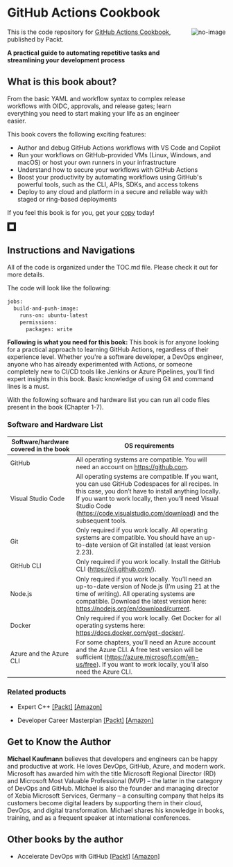 # GitHub Actions Cookbook

<a href="https://www.packtpub.com/product/github-actions-cookbook/9781835468944"><img src="https://content.packt.com/B21738/cover_image_small.jpg" alt="no-image" height="256px" align="right"></a>

This is the code repository for [GitHub Actions Cookbook](https://www.packtpub.com/product/github-actions-cookbook/9781835468944), published by Packt.

**A practical guide to automating repetitive tasks and streamlining your development process**

## What is this book about?
From the basic YAML and workflow syntax to complex release workflows with OIDC, approvals, and release gates; learn everything you need to start making your life as an engineer easier.

This book covers the following exciting features:
* Author and debug GitHub Actions workflows with VS Code and Copilot
* Run your workflows on GitHub-provided VMs (Linux, Windows, and macOS) or host your own runners in your infrastructure
* Understand how to secure your workflows with GitHub Actions
* Boost your productivity by automating workflows using GitHub's powerful tools, such as the CLI, APIs, SDKs, and access tokens
* Deploy to any cloud and platform in a secure and reliable way with staged or ring-based deployments

If you feel this book is for you, get your [copy](https://www.amazon.com/GitHub-Actions-Cookbook-streamlining-development/dp/1835468942/) today!

<a href="https://www.packtpub.com/?utm_source=github&utm_medium=banner&utm_campaign=GitHubBanner"><img src="https://raw.githubusercontent.com/PacktPublishing/GitHub/master/GitHub.png" 
alt="https://www.packtpub.com/" border="5" /></a>

## Instructions and Navigations
All of the code is organized under the TOC.md file. Please check it out for more details.

The code will look like the following:
```
jobs:
  build-and-push-image:
    runs-on: ubuntu-latest
    permissions:
      packages: write
```

**Following is what you need for this book:**
This book is for anyone looking for a practical approach to learning GitHub Actions, regardless of their experience level. Whether you're a software developer, a DevOps engineer, anyone who has already experimented with Actions, or someone completely new to CI/CD tools like Jenkins or Azure Pipelines, you’ll find expert insights in this book. Basic knowledge of using Git and command lines is a must.

With the following software and hardware list you can run all code files present in the book (Chapter 1-7).
### Software and Hardware List
 | Software/hardware covered in the book | OS requirements |
 | ------------------------------------ | ----------------------------------- |
 | GitHub | All operating systems are compatible. You will need an account on https://github.com. |
 | Visual Studio Code | All operating systems are compatible. If you want, you can use GitHub Codespaces for all recipes. In this case, you don’t have to install anything locally. If you want to work locally, then you’ll need Visual Studio Code (https://code.visualstudio.com/download) and the subsequent tools. |
 | Git | Only required if you work locally. All operating systems are compatible. You should have an up-to-date version of Git installed (at least version 2.23). |
 | GitHub CLI | Only required if you work locally. Install the GitHub CLI (https://cli.github.com/). |
 | Node.js | Only required if you work locally. You’ll need an up-to-date version of Node.js (I’m using 21 at the time of writing). All operating systems are compatible. Download the latest version here: https://nodejs.org/en/download/current. |
 | Docker | Only required if you work locally. Get Docker for all operating systems here: https://docs.docker.com/get-docker/. |
 | Azure and the Azure CLI | For some chapters, you’ll need an Azure account and the Azure CLI. A free test version will be sufficient (https://azure.microsoft.com/en-us/free). If you want to work locally, you’ll also need the Azure CLI. |

### Related products
* Expert C++ [[Packt]](https://www.packtpub.com/product/expert-c-second-edition/9781804617830) [[Amazon]](https://www.amazon.com/dp/1804617830)

* Developer Career Masterplan [[Packt]](https://www.packtpub.com/product/developer-career-masterplan/9781801818704) [[Amazon]](https://www.amazon.com/dp/1801818703)

## Get to Know the Author
**Michael Kaufmann** believes that developers and engineers can be happy and productive at work. He loves DevOps, GitHub, Azure, and modern work.
Microsoft has awarded him with the title Microsoft Regional Director (RD) and Microsoft Most Valuable Professional (MVP) &ndash; the latter in the category of DevOps and GitHub.
Michael is also the founder and managing director of Xebia Microsoft Services, Germany &ndash; a consulting company that helps its customers become digital leaders by supporting them in their cloud, DevOps, and digital transformation.
Michael shares his knowledge in books, training, and as a frequent speaker at international conferences.

## Other books by the author
* Accelerate DevOps with GitHub [[Packt]](https://www.packtpub.com/product/accelerate-devops-with-github/9781801813358) [[Amazon]](https://www.amazon.com/Accelerate-DevOps-GitHub-software-performance/dp/1801813353)

